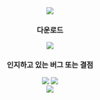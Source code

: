 <div align=center>
  <img src="https://capsule-render.vercel.app/api?type=waving&color=gradient&height=250&section=header&text=Wolves%20Launcher&fontSize=80&animation=fadeIn&desc=Wolves%20%EC%84%9C%EB%B2%84%EB%A5%BC%20%EC%9C%84%ED%95%9C%20%ED%86%B5%ED%95%A9%20%ED%8C%A8%EC%B9%98%20%EB%9F%B0%EC%B2%98%20%EC%9E%85%EB%8B%88%EB%8B%A4&descAlignY=70" />
  <h3>다운로드</h3>
  <a href="https://github.com/SeoliSky/Wolves-Launcher-Release/releases" target="_blank"><img src="https://img.shields.io/github/v/release/SeoliSky/Wolves-Launcher-Release?color=forestgreen&label=%EC%B5%9C%EC%8B%A0%20%EB%9F%B0%EC%B2%98%20%EB%B2%84%EC%A0%84"/></a>
  <h3>인지하고 있는 버그 또는 결점</h3>
  <a href="https://github.com/SeoliSky/Wolves-Launcher-Release/issues?q=is%3Aopen" target="_blank"><img src="https://img.shields.io/github/issues-raw/seolisky/wolves-launcher-release?color=orange&label=%EC%9D%B8%EC%A7%80%EB%90%9C%20%EB%B2%84%EA%B7%B8%20%EB%B0%8F%20%EA%B2%B0%EC%A0%90"></a> <a href="https://github.com/SeoliSky/Wolves-Launcher-Release/issues?q=is%3Aclosed" target="_blank"><img src="https://img.shields.io/github/issues-closed-raw/seolisky/Wolves-launcher-release?color=forestgreen&label=%ED%95%B4%EA%B2%B0%EB%90%9C%20%EB%B2%84%EA%B7%B8%20%EB%B0%8F%20%EA%B2%B0%EC%A0%90"></a><br/>
<a href="https://github.com/SeoliSky/Wolves-Launcher-Release"><img src="https://hits.seeyoufarm.com/api/count/incr/badge.svg?url=https%3A%2F%2Fgithub.com%2FSeoliSky%2FWolves-Launcher-Release&count_bg=forestgreen&title_bg=%23555555&icon=github.svg&icon_color=%23ffffff&title=%EB%B0%A9%EB%AC%B8&edge_flat=false"/></a>
</div>
